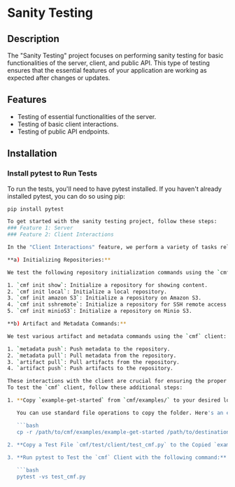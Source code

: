 # Sanity Testing

## Description

The "Sanity Testing" project focuses on performing sanity testing for basic functionalities of the server, client, and public API. This type of testing ensures that the essential features of your application are working as expected after changes or updates.

## Features

- Testing of essential functionalities of the server.
- Testing of basic client interactions.
- Testing of public API endpoints.

## Installation
### Install pytest to Run Tests

To run the tests, you'll need to have pytest installed. If you haven't already installed pytest, you can do so using pip:

```bash
pip install pytest

To get started with the sanity testing project, follow these steps:
### Feature 1: Server
### Feature 2: Client Interactions

In the "Client Interactions" feature, we perform a variety of tasks related to initializing repositories, managing artifacts, and handling metadata using the command-line client. This section outlines the specific commands and interactions involved.

**a) Initializing Repositories:**

We test the following repository initialization commands using the `cmf` client:

1. `cmf init show`: Initialize a repository for showing content.
2. `cmf init local`: Initialize a local repository.
3. `cmf init amazon S3`: Initialize a repository on Amazon S3.
4. `cmf init sshremote`: Initialize a repository for SSH remote access.
5. `cmf init minioS3`: Initialize a repository on Minio S3.

**b) Artifact and Metadata Commands:**

We test various artifact and metadata commands using the `cmf` client:

1. `metadata push`: Push metadata to the repository.
2. `metadata pull`: Pull metadata from the repository.
3. `artifact pull`: Pull artifacts from the repository.
4. `artifact push`: Push artifacts to the repository.

These interactions with the client are crucial for ensuring the proper management and functioning of your content management system.
To test the `cmf` client, follow these additional steps:

1. **Copy `example-get-started` from `cmf/examples/` to your desired location outside the `cmf` folder.**

   You can use standard file operations to copy the folder. Here's an example command for Unix-based systems:

   ```bash
   cp -r /path/to/cmf/examples/example-get-started /path/to/destination/
   
2. **Copy a Test File `cmf/test/client/test_cmf.py` to the Copied `example-get-started` Folder:**

3. **Run pytest to Test the `cmf` Client with the following command:**

   ```bash
   pytest -vs test_cmf.py
